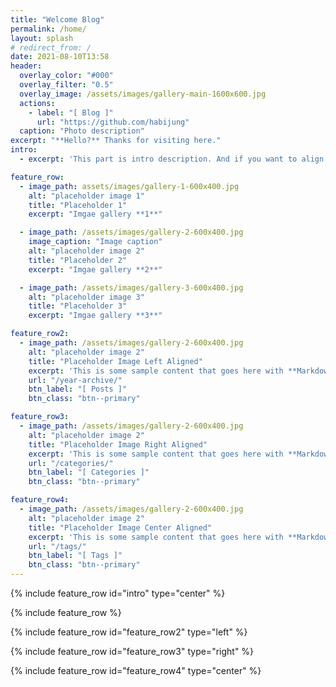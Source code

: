 ```yaml
---
title: "Welcome Blog"
permalink: /home/
layout: splash
# redirect_from: /
date: 2021-08-10T13:58
header:
  overlay_color: "#000"
  overlay_filter: "0.5"
  overlay_image: /assets/images/gallery-main-1600x600.jpg
  actions:
    - label: "[ Blog ]"
      url: "https://github.com/habijung"
  caption: "Photo description"
excerpt: "**Hello?** Thanks for visiting here."
intro: 
  - excerpt: 'This part is intro description. And if you want to align text, then you can apply centered with `type="center"`'

feature_row:
  - image_path: assets/images/gallery-1-600x400.jpg
    alt: "placeholder image 1"
    title: "Placeholder 1"
    excerpt: "Imgae gallery **1**"

  - image_path: /assets/images/gallery-2-600x400.jpg
    image_caption: "Image caption"
    alt: "placeholder image 2"
    title: "Placeholder 2"
    excerpt: "Imgae gallery **2**"

  - image_path: /assets/images/gallery-3-600x400.jpg
    alt: "placeholder image 3"
    title: "Placeholder 3"
    excerpt: "Imgae gallery **3**"

feature_row2:
  - image_path: /assets/images/gallery-2-600x400.jpg
    alt: "placeholder image 2"
    title: "Placeholder Image Left Aligned"
    excerpt: 'This is some sample content that goes here with **Markdown** formatting. Left aligned with `type="left"`'
    url: "/year-archive/"
    btn_label: "[ Posts ]"
    btn_class: "btn--primary"

feature_row3:
  - image_path: /assets/images/gallery-2-600x400.jpg
    alt: "placeholder image 2"
    title: "Placeholder Image Right Aligned"
    excerpt: 'This is some sample content that goes here with **Markdown** formatting. Right aligned with `type="right"`'
    url: "/categories/"
    btn_label: "[ Categories ]"
    btn_class: "btn--primary"

feature_row4:
  - image_path: /assets/images/gallery-2-600x400.jpg
    alt: "placeholder image 2"
    title: "Placeholder Image Center Aligned"
    excerpt: 'This is some sample content that goes here with **Markdown** formatting. Centered with `type="center"`'
    url: "/tags/"
    btn_label: "[ Tags ]"
    btn_class: "btn--primary"
---
```


{% include feature_row id="intro" type="center" %}

{% include feature_row %}

{% include feature_row id="feature_row2" type="left" %}

{% include feature_row id="feature_row3" type="right" %}

{% include feature_row id="feature_row4" type="center" %}
